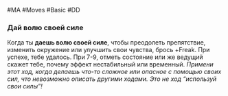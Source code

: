 #MA #Moves #Basic #DD

### Дай волю своей силе

Когда ты **даешь волю своей силе**, чтобы преодолеть препятствие, изменить окружение или улучшить свои чувства, брось +Freak. При успехе, тебе удалось. При 7-9, отметь состояние или же ведущий скажет тебе, почему эффект нестабильный или временный.
*Примени этот ход, когда делаешь что-то сложное или опасное с помощью своих сил, что невозможно описать другими ходами. Это не ход “используй свои силы”!*

